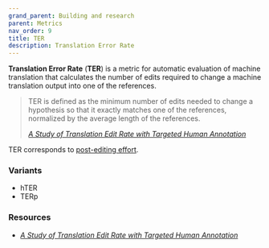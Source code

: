 ```yaml
---
grand_parent: Building and research
parent: Metrics
nav_order: 9
title: TER
description: Translation Error Rate
---
```


**Translation Error Rate** (**TER**)  is a metric for automatic evaluation of machine translation that calculates the number of edits required to change a machine translation output into one of the references.

> TER is defined as the minimum number of edits needed to change a hypothesis so that it exactly matches one of the references, normalized by the average length of the references.
>
> [*A Study of Translation Edit Rate with Targeted Human Annotation*](#resources)

TER corresponds to [post-editing effort](/post-editing#metrics).

### Variants

- hTER
- TERp

### Resources

- [*A Study of Translation Edit Rate with Targeted Human Annotation*](https://www.cs.umd.edu/~snover/pub/amta06/ter_amta.pdf)
